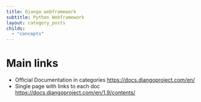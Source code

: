 ```yaml
---
title: Django webframework
subtitle: Python Webframework
layout: category_posts
childs:
  - "concepts"
---
```


Main links
==========

+ Official Documentation in categories <https://docs.djangoproject.com/en/>
+ Single page with links to each doc <https://docs.djangoproject.com/en/1.9/contents/>
